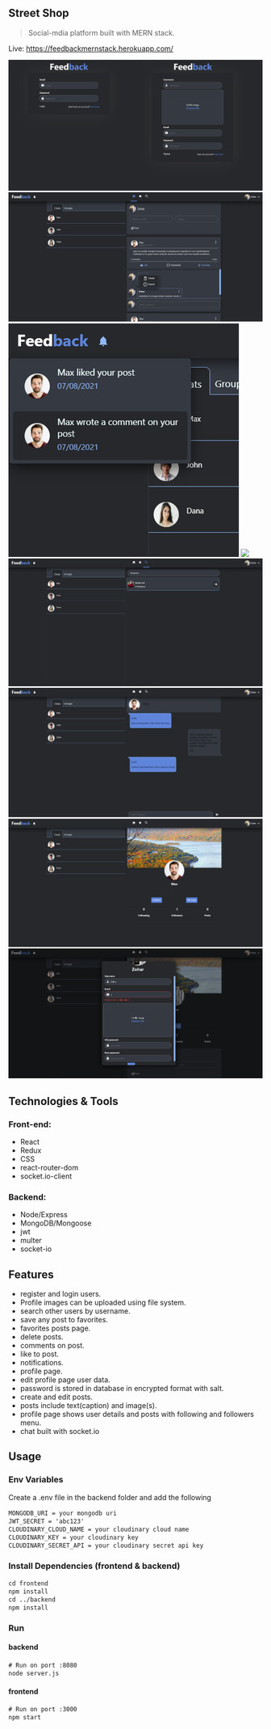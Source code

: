## Street Shop

> Social-mdia platform built with MERN stack.

Live: https://feedbackmernstack.herokuapp.com/

<img src="uploads/auth-page.png"/>
<img src="uploads/feed-page.png"/>
<img src="uploads/notifications.png"/>
<img src="uploads/favorite-page.png"/>
<img src="uploads/search-page.png"/>
<img src="uploads/chat-page.png"/>
<img src="uploads/profile-page.png"/>
<img src="uploads/edit-profile.png"/>

## Technologies & Tools

### Front-end:

- React
- Redux
- CSS
- react-router-dom
- socket.io-client

### Backend:

- Node/Express
- MongoDB/Mongoose
- jwt
- multer
- socket-io


## Features

 - register and login users. 
 - Profile images can be uploaded using file system.
 - search other users by username. 
 - save any post to favorites.
 - favorites posts page.
 - delete posts.
 - comments on post.
 - like to post.
 - notifications.
 - profile page.
 - edit profile page user data.
 - password is stored in database in encrypted format with salt.
 - create and edit posts.
 - posts include text(caption) and image(s).
 - profile page shows user details and posts with following and followers menu.
 - chat built with socket.io


## Usage

### Env Variables

Create a .env file in the backend folder and add the following

```
MONGODB_URI = your mongodb uri
JWT_SECRET = 'abc123'
CLOUDINARY_CLOUD_NAME = your cloudinary cloud name
CLOUDINARY_KEY = your cloudinary key
CLOUDINARY_SECRET_API = your cloudinary secret api key
```

### Install Dependencies (frontend & backend)

```
cd frontend
npm install
cd ../backend
npm install
```

### Run

#### backend
```
# Run on port :8080
node server.js
```
#### frontend
```
# Run on port :3000
npm start
```
